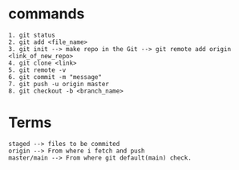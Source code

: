 # commands

    1. git status
    2. git add <file_name>
    3. git init --> make repo in the Git --> git remote add origin <link_of_new_repo>
    4. git clone <link>
    5. git remote -v
    6. git commit -m "message"
    7. git push -u origin master
    8. git checkout -b <branch_name>


# Terms
    staged --> files to be commited
    origin --> From where i fetch and push 
    master/main --> From where git default(main) check.